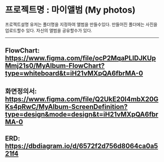 # 프로젝트명 : 마이앨범 (My photos)

프로젝트설명
유저는 폴더명을 지정하여 앨범을 만들수있다.
만들어진 폴더에는 사진을 업로드할수 있다.
자신의 앨범을 공유할수가 있다. 



---
FlowChart: https://www.figma.com/file/ocP2MqaPLlDJKUpMmj21s0/MyAlbum-FlowChart?type=whiteboard&t=iH21vMXpQA6fbrMA-0
---
화면정의서: https://www.figma.com/file/Q2UkE20I4mbX20GKs4pRwC/MyAlbum-ScreenDefinition?type=design&mode=design&t=iH21vMXpQA6fbrMA-0
---
ERD: https://dbdiagram.io/d/6572f2d756d8064ca0a521f4
---


